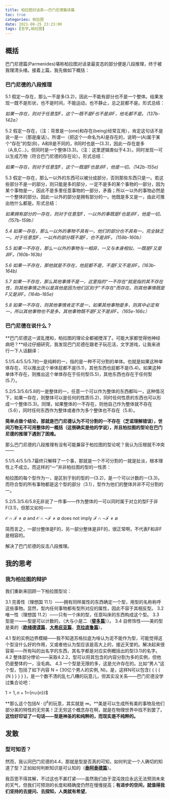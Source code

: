 ```yaml
---
title: 柏拉图对话录——巴门尼德篇续篇
toc: true
categories: 柏拉图
date: 2021-08-25 23:23:00
tags: [哲学,柏拉图]
---
```


## 概括
巴门尼德篇(Parmenides)堪称柏拉图对话录最变态的部分便是八段推理，终于被我理清头绪。接着上篇，我先做如下概括：

### 巴门尼德的八段推理

5.1 假定一存在，那么一不是多(3.2)，因此一不能有部分也不是一个整体。结果发现一既不是形状，也不是时间，不能运动，也不静止，总之屁都不是。形式总结：

*如果一存在，则对于任意型F，这个一既不是F也不是非F，他毛都不是。（137b-142a）*

5.2 假定一存在，（注：背景是一(one)和存在(being)经常互用），肯定这句话不是说一是一（那是废话）。所谓一（把这个一命名为A)是存在的，说明一(A)属于某个“存在”的型(B)，A和B是不同的，B同时也是一(3.3)，因此一存在是多（A,B,C...)，但同时是一个整体(3.3)。（注：这里逻辑类似于4.3）。同时发现一可以生成万物（符合巴门尼德的存在论）。形式总结：

*如果一存在，则对于任意型F，这个一既是F也是非F，他是一切。（142b-155e)*

5.3 假定一存在，那么一以外的东西可以被分成部分，否则那些东西只是一。若这些部分不是一的部分，则只能是多的部分，一定不是多的某个事物的一部分，因为某个事物是一，因此不是多里任意事物的一部分，矛盾；所以一以外的事物必然是一个整体的部分。因此一以外的部分是拥有部分的一。他既是多又是一，由此可推出他什么都是。形式总结：

*如果拥有部分的一存在，则对于任意型F，一以外的事既是F也是非F，他是一切。（157b-159b）*

*5.4 如果一存在，那么一以外的事物不具有一，他们的部分也不具有一，完全缺乏一。对于任意型F，一以外的部分既不是F，也不是非F。（159b-160b）*

*5.5 如果一不存在，那么一以外的事物与一相异，一又与本身相似，一既是F又是非F。(160b-163b)*

*5.6 如果一不存在，那他就是不存在，他屁都不是，不是F又不是非F。(163b-164b)*

*5.7 如果一不存在，那么其他事情不是一，这里指的“一不存在“就是指的其不存在性，则其他事情之所以是其他是因为他们区别于”不存在“而存在。则其他事情既是F又是非F。(164b-165e)*

*5.8 如果一不存在，则其他事情肯定不是一，如果其他事物是多，则其中必定有一，所以其他事物也不是多。其他事物既不是F又不是非F。（165e-166c）*


### 巴门尼德在说什么？

**巴门尼德这一波乱搅和，柏拉图的理论全都被搅浑了。可能大家都觉得他神经病吧？**经过仔细研究，我发现巴门尼德在跟老子玩花活，文字游戏，让我来进行一下人话翻译：

5.1/5.4/5.5/5.7的一是纯粹的一，指的是一种不可分割的单体。也就是如果这种单体存在，可以推出这个单体屁都不是(5.1)，其他东西也屁都不是(5.4)。如果这种单体不存在，则推出这个单体存在于任何型(5.5)，其他东西也存在于任何型(5.7）。

5.2/5.3/5.6/5.8的一是整体的一，任意一个可以作为整体的东西都叫一，这种情况下，如果一存在，则整体可以是任何的性质(5.2)，同时任何性质的东西也可以形成一个整体(5.3)。同理，如果整体的一不存在，则他自己作为整体就不存在（5.6），同时任何东西作为整体或者作为多个整体也不存在（5.8）。

**简单点做个结论，那就是巴门尼德认为不可分割的一不存在（芝诺理解错误），世间万物无不可用整体的一概括（这倒确实是他的学说），并且柏拉图的型论在巴门尼德的推理下遇到了困难。**

那么巴门尼德的八段推理有没有可能兼容于柏拉图的型论呢？我认为压根就不冲突——

5.1/5.4/5.5/5.7最终只解释了一个事，那就是一个不可分割的一就是扯淡，根本理性上不成立。而这样的“一”并非柏拉图的型的一性质：

柏拉图的每个型作为一，是区别于别的型的一(3.2)，是一个可以计数的一(3.3)。而符合型的所有事物都是这个型的部分（3.1），型作为他们的整体并非不可分割的一。

5.2/5.3/5.6/5.8无非说了一件事——作为整体的一可以同时属于对立的型F于非F(3.1)，但那又如何——

$\mathcal{O} \cap \mathcal{F} \neq \emptyset \text{ and }\mathcal{O} \cap \neg\mathcal{F} \neq \emptyset$ does not imply $\mathcal{F} \cap \neg \mathcal{F}\neq \emptyset$ 

简而言之，一部分整体是F的，另一部分整体是非F的，很正常啊，不代表F和非F是相容的。

解决了巴门尼德的反击八段推理。

## 我的思考

### 我为柏拉图的辩护

我们重新来回顾一下柏拉图型论：

3.1 完善性（理想国 11.1）——拥有同样属性的东西确定一个型，用型的名称称呼这些事物。显然，型内任何事物都有型所对应的属性，因此不容于其相反型。 3.2 唯一性（理想国 11.2）——只有一个床的型，任意叫床的东西构成这个型。 3.3 型是一——型是可以计数的，（大与小是二（[**斐多篇**](/2021/05/16/柏拉图/柏拉图对话录——斐多篇/)））。 3.4 自修饰性——美的型是美的（[**欧绪德谟篇**](/2021/06/27/柏拉图/柏拉图对话录——欧绪德谟篇/)，[**大希庇亚篇**](/2021/06/28/柏拉图/柏拉图对话录——大希庇亚篇/)，[**克拉底鲁篇**](/2021/06/30/柏拉图/柏拉图对话录——克拉底鲁篇/)）。

4.1 型的实例边界模糊——我不知道苏格拉底为啥认为泥不能作为型，可能觉得这个型没什么好的作用，又或者他认为型应该是高大上的，接近天堂的。解决起来很容易——所有叫的出名字的东西，其名字都是对应实例概括出的型(3.1)的名字。 4.2 整体部分悖论——采取4.2.2，型可以将其包含的内容分割为多的实例，但他仍是整体的一，没毛病。 4.3 一个型是无限的多，这是允许存在的。比如“男人“这个型，包括了如下内容 N = \{30亿个男人的实例, N}。是，这样N可以包含{ { { { {N } } } } }，是一个数不清的乱七八糟的玩意儿，但其实没关系——巴门尼德没学过集合论吧：

$1=1, n+1=${$n\cup${$n$}}$

**那么这个包括$N\cdot ({})^k$的玩意，其实就是 $\infty$。**美是可以生成所有美的事物及他们部分美的特性的无穷美！正无穷这个概念存在啊，就是在物理世界中找不到罢了。**这恰好印证了一句话——型是神圣的和纯粹的，而现实是不纯粹的。**

## 发散
### 型可知否？

然而，我认同巴门尼德的4.4，那就是型是否真的可知，如何判定一个人确切的知道了型？正如如何判断知识是可认知的（[**泰阿泰德篇**](/2021/08/21/柏拉图/柏拉图对话录——泰阿泰德篇/)）。

我百思不得其解，不过这也不甚打紧——虽然我们由于混沌效应永远无法预测未来的天气，但我们可预测的长度和精确度仍然在慢慢提高；**有进步的空间，就值得我们坚持的去提问、去探知，人类就有希望**。

